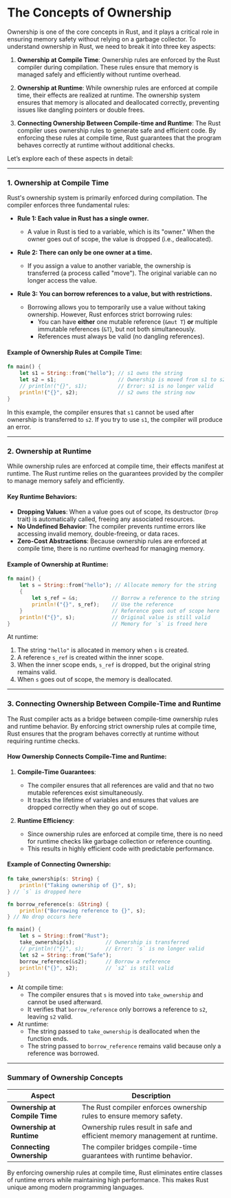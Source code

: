 # The Concepts of Ownership
Ownership is one of the core concepts in Rust, and it plays a critical role in ensuring memory safety without relying on a garbage collector. To understand ownership in Rust, we need to break it into three key aspects:

1. **Ownership at Compile Time**:
   Ownership rules are enforced by the Rust compiler during compilation. These rules ensure that memory is managed safely and efficiently without runtime overhead.

2. **Ownership at Runtime**:
   While ownership rules are enforced at compile time, their effects are realized at runtime. The ownership system ensures that memory is allocated and deallocated correctly, preventing issues like dangling pointers or double frees.

3. **Connecting Ownership Between Compile-time and Runtime**:
   The Rust compiler uses ownership rules to generate safe and efficient code. By enforcing these rules at compile time, Rust guarantees that the program behaves correctly at runtime without additional checks.

Let’s explore each of these aspects in detail:

---

### 1. **Ownership at Compile Time**

Rust's ownership system is primarily enforced during compilation. The compiler enforces three fundamental rules:

- **Rule 1: Each value in Rust has a single owner.**
  - A value in Rust is tied to a variable, which is its "owner." When the owner goes out of scope, the value is dropped (i.e., deallocated).
  
- **Rule 2: There can only be one owner at a time.**
  - If you assign a value to another variable, the ownership is transferred (a process called "move"). The original variable can no longer access the value.
  
- **Rule 3: You can borrow references to a value, but with restrictions.**
  - Borrowing allows you to temporarily use a value without taking ownership. However, Rust enforces strict borrowing rules:
    - You can have **either** one mutable reference (`&mut T`) **or** multiple immutable references (`&T`), but not both simultaneously.
    - References must always be valid (no dangling references).

#### Example of Ownership Rules at Compile Time:
```rust
fn main() {
    let s1 = String::from("hello"); // s1 owns the string
    let s2 = s1;                    // Ownership is moved from s1 to s2
    // println!("{}", s1);          // Error: s1 is no longer valid
    println!("{}", s2);             // s2 owns the string now
}
```

In this example, the compiler ensures that `s1` cannot be used after ownership is transferred to `s2`. If you try to use `s1`, the compiler will produce an error.

---

### 2. **Ownership at Runtime**

While ownership rules are enforced at compile time, their effects manifest at runtime. The Rust runtime relies on the guarantees provided by the compiler to manage memory safely and efficiently.

#### Key Runtime Behaviors:
- **Dropping Values**: When a value goes out of scope, its destructor (`Drop` trait) is automatically called, freeing any associated resources.
- **No Undefined Behavior**: The compiler prevents runtime errors like accessing invalid memory, double-freeing, or data races.
- **Zero-Cost Abstractions**: Because ownership rules are enforced at compile time, there is no runtime overhead for managing memory.

#### Example of Ownership at Runtime:
```rust
fn main() {
    let s = String::from("hello"); // Allocate memory for the string
    {
        let s_ref = &s;           // Borrow a reference to the string
        println!("{}", s_ref);    // Use the reference
    }                             // Reference goes out of scope here
    println!("{}", s);            // Original value is still valid
}                                 // Memory for `s` is freed here
```

At runtime:
1. The string `"hello"` is allocated in memory when `s` is created.
2. A reference `s_ref` is created within the inner scope.
3. When the inner scope ends, `s_ref` is dropped, but the original string remains valid.
4. When `s` goes out of scope, the memory is deallocated.

---

### 3. **Connecting Ownership Between Compile-Time and Runtime**

The Rust compiler acts as a bridge between compile-time ownership rules and runtime behavior. By enforcing strict ownership rules at compile time, Rust ensures that the program behaves correctly at runtime without requiring runtime checks.

#### How Ownership Connects Compile-Time and Runtime:
1. **Compile-Time Guarantees**:
   - The compiler ensures that all references are valid and that no two mutable references exist simultaneously.
   - It tracks the lifetime of variables and ensures that values are dropped correctly when they go out of scope.

2. **Runtime Efficiency**:
   - Since ownership rules are enforced at compile time, there is no need for runtime checks like garbage collection or reference counting.
   - This results in highly efficient code with predictable performance.

#### Example of Connecting Ownership:
```rust
fn take_ownership(s: String) {
    println!("Taking ownership of {}", s);
} // `s` is dropped here

fn borrow_reference(s: &String) {
    println!("Borrowing reference to {}", s);
} // No drop occurs here

fn main() {
    let s = String::from("Rust");
    take_ownership(s);          // Ownership is transferred
    // println!("{}", s);       // Error: `s` is no longer valid
    let s2 = String::from("Safe");
    borrow_reference(&s2);      // Borrow a reference
    println!("{}", s2);         // `s2` is still valid
}
```

- At compile time:
  - The compiler ensures that `s` is moved into `take_ownership` and cannot be used afterward.
  - It verifies that `borrow_reference` only borrows a reference to `s2`, leaving `s2` valid.
- At runtime:
  - The string passed to `take_ownership` is deallocated when the function ends.
  - The string passed to `borrow_reference` remains valid because only a reference was borrowed.

---

### Summary of Ownership Concepts

| Aspect                     | Description                                                                 |
|----------------------------|-----------------------------------------------------------------------------|
| **Ownership at Compile Time** | The Rust compiler enforces ownership rules to ensure memory safety.        |
| **Ownership at Runtime**     | Ownership rules result in safe and efficient memory management at runtime. |
| **Connecting Ownership**     | The compiler bridges compile-time guarantees with runtime behavior.        |

By enforcing ownership rules at compile time, Rust eliminates entire classes of runtime errors while maintaining high performance. This makes Rust unique among modern programming languages.
